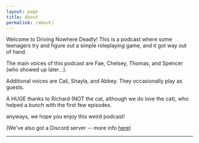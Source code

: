 ```yaml
---
layout: page
title: About
permalink: /about/
---
```


Welcome to Driving Nowhere Deadly! This is a podcast where some teenagers try and figure out a simple roleplaying game, and it got way out of hand.

The main voices of this podcast are Fae, Chelsey, Thomas, and Spencer (who showed up later…).

Additional voices are Cali, Shayla, and Abbey. They occasionally play as guests.

A HUGE thanks to Richard (NOT the cat, although we do love the cat), who helped a bunch with the first few episodes.

anyways, we hope you enjoy this weird podcast!

(We've also got a Discord server -- more info [here](https://dnd.cold.org/discord/))

---
